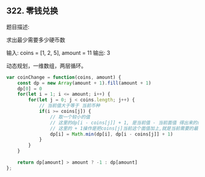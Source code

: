 ## 322. 零钱兑换 ##

题目描述:

求出最少需要多少硬币数

输入: coins = [1, 2, 5], amount = 11
输出: 3 

动态规划，一维数组，两层循环。

```javascript
var coinChange = function(coins, amount) {
    const dp = new Array(amount + 1).fill(amount + 1)
    dp[0] = 0
    for(let i = 1; i <= amount; i++) {
        for(let j = 0; j < coins.length; j++) {
            // 当前值大于等于 当前币种
            if(i >= coins[j]) {
                // 取一个较小的值
                // 这里的dp[i - coins[j]] + 1, 是当前值 - 当前面值 得出来的结果就是剩下的上一个最少的硬币数
                // 这里的 + 1操作是把coins[j]当前这个面值加上,就是当前需要的最少的硬币数
                dp[i] = Math.min(dp[i], dp[i - coins[j]] + 1)
            }
        }
    }
    
    return dp[amount] > amount ? -1 : dp[amount]
};
```


